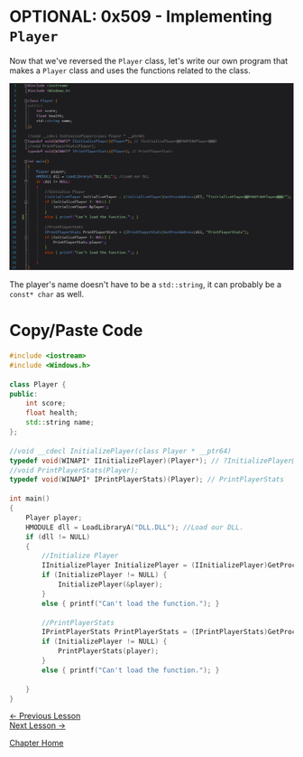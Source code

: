 # OPTIONAL: 0x509 - Implementing `Player`
Now that we've reversed the `Player` class, let's write our own program that makes a `Player` class and uses the functions related to the class.

<p align="center">
  <img src="[ignore]/Player/FinalCode.png">
</p>

The player's name doesn't have to be a `std::string`, it can probably be a `const* char` as well.

# Copy/Paste Code

```c++
#include <iostream>
#include <Windows.h>

class Player {
public:
	int score;
	float health;
	std::string name;
};

//void __cdecl InitializePlayer(class Player * __ptr64)
typedef void(WINAPI* IInitializePlayer)(Player*); // ?InitializePlayer@@YAXPEAVPlayer@@@Z
//void PrintPlayerStats(Player);
typedef void(WINAPI* IPrintPlayerStats)(Player); // PrintPlayerStats

int main()
{
	Player player;
	HMODULE dll = LoadLibraryA("DLL.DLL"); //Load our DLL.
	if (dll != NULL)
	{
		//Initialize Player
		IInitializePlayer InitializePlayer = (IInitializePlayer)GetProcAddress(dll, "?InitializePlayer@@YAXPEAVPlayer@@@Z");
		if (InitializePlayer != NULL) {
			InitializePlayer(&player);
		}
		else { printf("Can't load the function."); }

		//PrintPlayerStats
		IPrintPlayerStats PrintPlayerStats = (IPrintPlayerStats)GetProcAddress(dll, "PrintPlayerStats");
		if (InitializePlayer != NULL) {
			PrintPlayerStats(player);
		}
		else { printf("Can't load the function."); }
		
	}
}
```

[<- Previous Lesson](6.8%20MysteryFunc.md)  
[Next Lesson ->](6.10%20FinalNotes.md)  

[Chapter Home](6.0%20DLL.md)  
